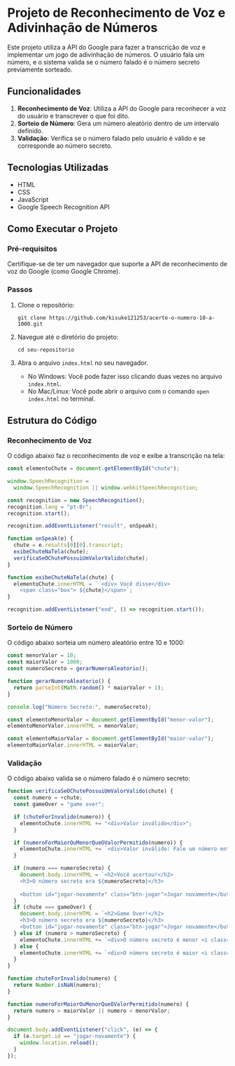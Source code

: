 # Projeto de Reconhecimento de Voz e Adivinhação de Números

Este projeto utiliza a API do Google para fazer a transcrição de voz e implementar um jogo de adivinhação de números. O usuário fala um número, e o sistema valida se o número falado é o número secreto previamente sorteado.

## Funcionalidades

1. **Reconhecimento de Voz**: Utiliza a API do Google para reconhecer a voz do usuário e transcrever o que foi dito.
2. **Sorteio de Número**: Gera um número aleatório dentro de um intervalo definido.
3. **Validação**: Verifica se o número falado pelo usuário é válido e se corresponde ao número secreto.

## Tecnologias Utilizadas

- HTML
- CSS
- JavaScript
- Google Speech Recognition API

## Como Executar o Projeto

### Pré-requisitos

Certifique-se de ter um navegador que suporte a API de reconhecimento de voz do Google (como Google Chrome).

### Passos

1. Clone o repositório:

   `git clone https://github.com/kisuke121253/acerte-o-numero-10-a-1000.git`

2. Navegue até o diretório do projeto:

   `cd seu-repositorio`

3. Abra o arquivo `index.html` no seu navegador.

   - No Windows: Você pode fazer isso clicando duas vezes no arquivo `index.html`.
   - No Mac/Linux: Você pode abrir o arquivo com o comando `open index.html` no terminal.

## Estrutura do Código

### Reconhecimento de Voz

O código abaixo faz o reconhecimento de voz e exibe a transcrição na tela:

```javascript
const elementoChute = document.getElementById("chute");

window.SpeechRecognition =
  window.SpeechRecognition || window.webkitSpeechRecognition;

const recognition = new SpeechRecognition();
recognition.lang = "pt-Br";
recognition.start();

recognition.addEventListener("result", onSpeak);

function onSpeak(e) {
  chute = e.results[0][0].transcript;
  exibeChuteNaTela(chute);
  verificaSeOChutePossuiUmValorValido(chute);
}

function exibeChuteNaTela(chute) {
  elementoChute.innerHTML = ` <div> Você disse</div>
    <span class="box"> ${chute}</span>`;
}

recognition.addEventListener("end", () => recognition.start());
```
### Sorteio de Número

O código abaixo sorteia um número aleatório entre 10 e 1000:

```javascript
const menorValor = 10;
const maiorValor = 1000;
const numeroSecreto = gerarNumeroAleatorio();

function gerarNumeroAleatorio() {
  return parseInt(Math.random() * maiorValor + 1);
}

console.log("Número Secreto:", numeroSecreto);

const elementoMenorValor = document.getElementById("menor-valor");
elementoMenorValor.innerHTML = menorValor;

const elementoMaiorValor = document.getElementById("maior-valor");
elementoMaiorValor.innerHTML = maiorValor;
```
### Validação

O código abaixo valida se o número falado é o número secreto:

```javascript
function verificaSeOChutePossuiUmValorValido(chute) {
  const numero = +chute;
  const gameOver = "game over";

  if (chuteForInvalido(numero)) {
    elementoChute.innerHTML += "<div>Valor inválido</div>";
  }

  if (numeroForMaiorOuMenorQueOValorPermitido(numero)) {
    elementoChute.innerHTML += `<div>Valor inválido: Fale um número entre ${menorValor} e ${maiorValor}</div>`;
  }

  if (numero === numeroSecreto) {
    document.body.innerHTML = `<h2>Você acertou!</h2>
    <h3>O número secreto era ${numeroSecreto}</h3>
    
    <button id="jogar-novamente" class="btn-jogar">Jogar novamente</button>`;
  }
  if (chute === gameOver) {
    document.body.innerHTML = `<h2>Game Over!</h2>
    <h3>O número secreto era ${numeroSecreto}</h3>
    <button id="jogar-novamente" class="btn-jogar">Jogar novamente</button>`;
  } else if (numero > numeroSecreto) {
    elementoChute.innerHTML += `<div>O número secreto é menor <i class="fa-solid fa-down-long"></i></div>`;
  } else {
    elementoChute.innerHTML += `<div>O número secreto é maior <i class="fa-solid fa-up-long"></i></div>`;
  }
}

function chuteForInvalido(numero) {
  return Number.isNaN(numero);
}

function numeroForMaiorOuMenorQueOValorPermitido(numero) {
  return numero > maiorValor || numero < menorValor;
}

document.body.addEventListener("click", (e) => {
  if (e.target.id == "jogar-novamente") {
    window.location.reload();
  }
});
```
